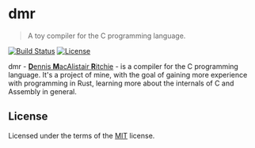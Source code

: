 # dmr

> A toy compiler for the C programming language.

[![Build Status](https://img.shields.io/travis/jacobvaneijk/dmr.svg)](https://travis-ci.org/jacobvaneijk/dmr) [![License](https://img.shields.io/github/license/jacobvaneijk/dmr.svg)](LICENSE)

dmr - [**D**ennis **M**acAlistair **R**itchie](https://en.wikipedia.org/wiki/Dennis_Ritchie) - is a compiler for the C programming language. It's a project of mine, with the goal of gaining more experience with programming in Rust, learning more about the internals of C and Assembly in general.

## License

Licensed under the terms of the [MIT](LICENSE) license.
